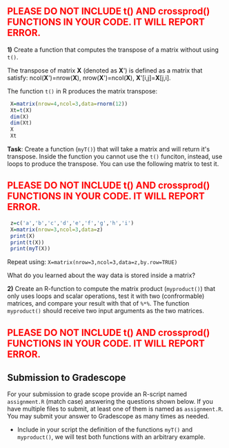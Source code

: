 ## <font color='red'>PLEASE DO NOT INCLUDE t() AND crossprod() FUNCTIONS IN YOUR CODE. IT WILL REPORT ERROR.</font>


**1)** Create a function that computes the transpose of a matrix without using `t()`.



The transpose of matrix **X** (denoted as **X**') is defined as a matrix that satisfy: ncol(**X**')=nrow(**X**), nrow(**X**')=ncol(**X**), **X**'[i,j]=**X**[j,i].

The function `t()` in R produces the matrix transpose:

```r
 X=matrix(nrow=4,ncol=3,data=rnorm(12))
 Xt=t(X)
 dim(X)
 dim(Xt)
 X
 Xt
```

**Task**: Create a function (`myT()`) that will take a matrix and will return it's transpose. Inside the function you cannot use the `t()` funciton, instead, use loops to produce the transpose. You can use the following matrix to test it.

## <font color='red'>PLEASE DO NOT INCLUDE t() AND crossprod() FUNCTIONS IN YOUR CODE. IT WILL REPORT ERROR.</font>

```r
 z=c('a','b','c','d','e','f','g','h','i')
 X=matrix(nrow=3,ncol=3,data=z)
 print(X)
 print(t(X)) 
 print(myT(X))

```

Repeat using: `X=matrix(nrow=3,ncol=3,data=z,by.row=TRUE)`

What do you learned about the way data is stored inside a matrix?

**2)** Create an R-function to compute the matrix product (`myproduct()`) that only uses loops and scalar operations, test it with two (confrormable) matrices, and compare your result with that of `%*%`. The function `myproduct()` should receive two input arguments as the two matrices.

## <font color='red'>PLEASE DO NOT INCLUDE t() AND crossprod() FUNCTIONS IN YOUR CODE. IT WILL REPORT ERROR.</font>

## Submission to Gradescope

For your submission to grade scope provide an R-script named `assignment.R` (match case) answering the questions shown below. If you have multiple files to submit, at least one of them is named as `assignment.R`.  You may submit your answer to Gradescope as many times as needed.

  - Include in your script the definition of the functions `myT()` and `myproduct()`, we will test both functions with an arbitrary example. 
